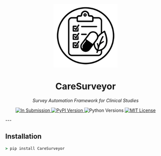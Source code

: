 <!-- CareSurveyor README -->

<p align="center">
  <img src="logo.jpg" alt="CareSurveyor Logo" width="200"/>
</p>

<h1 align="center">CareSurveyor</h1>
<p align="center"><em>Survey Automation Framework&nbsp;for Clinical Studies</em></p>

<p align="center">

  <a href="https://joss.theoj.org/">
    <img src="https://img.shields.io/badge/Status-In%20Submission-orange?style=flat-square&logo=openaccess" alt="In Submission">
  </a>

  <a href="https://pypi.org/project/CareSurveyor/">
    <img src="https://img.shields.io/pypi/v/CareSurveyor?style=flat-square" alt="PyPI Version">
  </a>

  <img src="https://img.shields.io/pypi/pyversions/CareSurveyor?style=flat-square" alt="Python Versions">
 <a href="LICENSE">
    <img src="https://img.shields.io/github/license/HzaCode/CareSurveyor?style=flat-square" alt="MIT License">
  </a>
</p>
---

## Installation

```cmd
> pip install CareSurveyor
